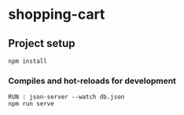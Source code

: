 # shopping-cart

## Project setup
```
npm install
```


### Compiles and hot-reloads for development
```
RUN : json-server --watch db.json 
npm run serve
```
